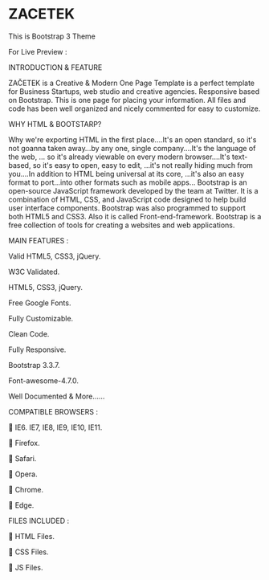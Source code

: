 # ZACETEK
This is Bootstrap 3 Theme

For Live Preview :

INTRODUCTION & FEATURE

ZAČETEK is a Creative & Modern One Page Template is a perfect template for Business Startups, web
studio and creative agencies. Responsive based on Bootstrap. This is one page for placing your
information. All files and code has been well organized and nicely commented for easy to customize.

WHY HTML & BOOTSTARP?

Why we're exporting HTML in the first place.…It's an open standard, so it's not goanna taken away…by
any one, single company.…It's the language of the web, … so it's already viewable on every modern
browser.…It's text-based, so it's easy to open, easy to edit, …it's not really hiding much from you.…In
addition to HTML being universal at its core, …it's also an easy format to port…into other formats such
as mobile apps…
Bootstrap is an open-source JavaScript framework developed by the team at Twitter. It is a combination
of HTML, CSS, and JavaScript code designed to help build user interface components. Bootstrap was
also programmed to support both HTML5 and CSS3.
Also it is called Front-end-framework.
Bootstrap is a free collection of tools for creating a websites and web applications.

MAIN FEATURES :

Valid HTML5, CSS3, jQuery.

W3C Validated.

HTML5, CSS3, jQuery.

Free Google Fonts.

Fully Customizable.

Clean Code.

Fully Responsive.

Bootstrap 3.3.7.

Font-awesome-4.7.0.

Well Documented & More……


COMPATIBLE BROWSERS :

 IE6. IE7, IE8, IE9, IE10, IE11.

 Firefox.

 Safari.

 Opera.

 Chrome.

 Edge.


FILES INCLUDED :

 HTML Files.

 CSS Files.

 JS Files.
